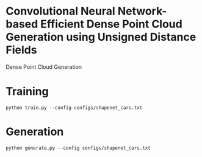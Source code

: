 # Convolutional Neural Network-based Efficient Dense Point Cloud Generation using Unsigned Distance Fields
 Dense Point Cloud Generation

# Training 
``python train.py --config configs/shapenet_cars.txt``
# Generation 
``python generate.py --config configs/shapenet_cars.txt``
